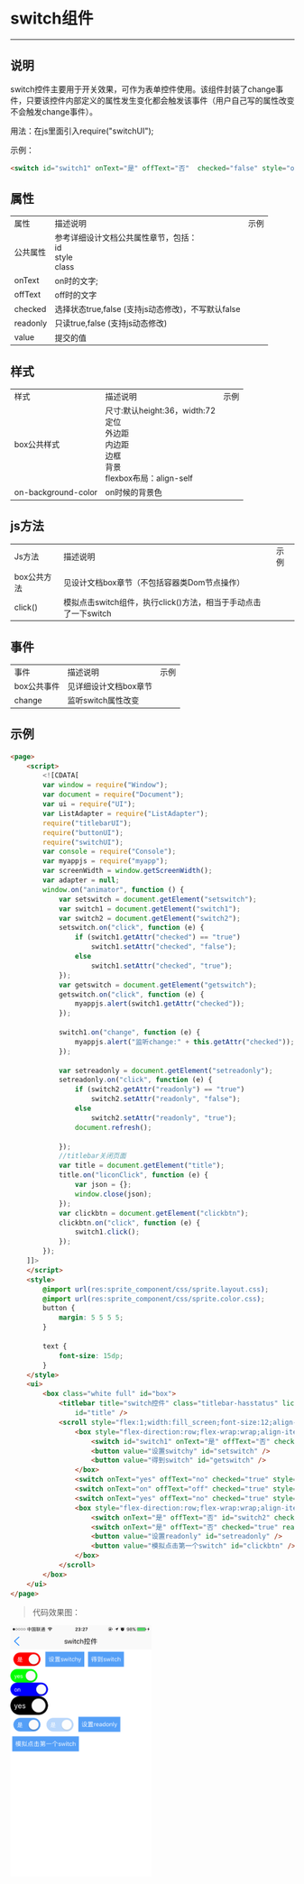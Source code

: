<h1>switch组件</h1>

----------

## 说明  

switch控件主要用于开关效果，可作为表单控件使用。该组件封装了change事件，只要该控件内部定义的属性发生变化都会触发该事件（用户自己写的属性改变不会触发change事件）。  

用法：在js里面引入require("switchUI");  

示例：
  
```html
<switch id="switch1" onText="是" offText="否"  checked="false" style="on-background-color:red;margin:8"/>
``` 

## 属性  

<table>
   <tr>
      <td>属性</td>
      <td>描述说明</td>
      <td>示例</td>
   </tr>
   <tr>
      <td>公共属性</td>
      <td> 参考详细设计文档公共属性章节，包括：<br/>id<br/>style<br/>class</td>
      <td></td>
   </tr>
   <tr>
      <td>onText</td>
      <td>on时的文字;</td>
      <td></td>
   </tr>
   <tr>
      <td>offText</td>
      <td>off时的文字</td>
      <td></td>
   </tr>
   <tr>
      <td>checked</td>
      <td>选择状态true,false (支持js动态修改)，不写默认false</td>
      <td></td>
   </tr>
   <tr>
      <td>readonly</td>
      <td>只读true,false (支持js动态修改)</td>
      <td></td>
   </tr>
   <tr>
      <td>value</td>
      <td>提交的值</td>
      <td></td>
   </tr>
 
</table>


## 样式  

<table>
   <tr>
      <td>样式</td>
      <td>描述说明</td>
      <td>示例</td>
   </tr>
   <tr>
      <td>box公共样式</td>
      <td>尺寸:默认height:36，width:72<br/>定位<br/>外边距<br/>内边距<br/>边框<br/>背景<br/>flexbox布局：align-self</td>
      <td></td>
   </tr>
   <tr>
      <td>on-background-color </td>
      <td>on时候的背景色</td>
      <td></td>
   </tr>
</table>

## js方法 

<table>
   <tr>
      <td>Js方法</td>
      <td>描述说明</td>
      <td>示例</td>
   </tr>
   <tr>
      <td>box公共方法</td>
      <td>见设计文档box章节（不包括容器类Dom节点操作）</td>
      <td></td>
   </tr>
   <tr>
      <td>click()</td>
      <td>模拟点击switch组件，执行click()方法，相当于手动点击了一下switch</td>
      <td></td>
   </tr>
</table>

## 事件  


<table>
   <tr>
      <td>事件</td>
      <td>描述说明</td>
      <td>示例</td>
   </tr>
   <tr>
      <td>box公共事件</td>
      <td>见详细设计文档box章节</td>
      <td></td>
   </tr>
   <tr>
      <td>change</td>
      <td>监听switch属性改变</td>
      <td></td>
   </tr>
</table>  

## 示例  

```html
<page>
    <script>
        <![CDATA[
        var window = require("Window");
        var document = require("Document");
        var ui = require("UI");
        var ListAdapter = require("ListAdapter");
        require("titlebarUI");
        require("buttonUI");
        require("switchUI");
        var console = require("Console");
        var myappjs = require("myapp");
        var screenWidth = window.getScreenWidth();
        var adapter = null;
        window.on("animator", function () {
            var setswitch = document.getElement("setswitch");
            var switch1 = document.getElement("switch1");
            var switch2 = document.getElement("switch2");
            setswitch.on("click", function (e) {
                if (switch1.getAttr("checked") == "true")
                    switch1.setAttr("checked", "false");
                else
                    switch1.setAttr("checked", "true");
            });
            var getswitch = document.getElement("getswitch");
            getswitch.on("click", function (e) {
                myappjs.alert(switch1.getAttr("checked"));
            });

            switch1.on("change", function (e) {
                myappjs.alert("监听change:" + this.getAttr("checked"));
            });

            var setreadonly = document.getElement("setreadonly");
            setreadonly.on("click", function (e) {
                if (switch2.getAttr("readonly") == "true")
                    switch2.setAttr("readonly", "false");
                else
                    switch2.setAttr("readonly", "true");
                document.refresh();

            });
            //titlebar关闭页面
            var title = document.getElement("title");
            title.on("liconClick", function (e) {
                var json = {};
                window.close(json);
            });
            var clickbtn = document.getElement("clickbtn");
            clickbtn.on("click", function (e) {
                switch1.click();
            });
        });
    ]]>
    </script>
    <style>
        @import url(res:sprite_component/css/sprite.layout.css);
        @import url(res:sprite_component/css/sprite.color.css);
        button {
            margin: 5 5 5 5;
        }
        
        text {
            font-size: 15dp;
        }
    </style>
    <ui>
        <box class="white full" id="box">
            <titlebar title="switch控件" class="titlebar-hasstatus" licon="res:yuanhongqian/image/icon.png" style="licon-width:24;licon-height:24"
                id="title" />
            <scroll style="flex:1;width:fill_screen;font-size:12;align-items:start;">
                <box style="flex-direction:row;flex-wrap:wrap;align-items:center;">
                    <switch id="switch1" onText="是" offText="否" checked="false" style="on-background-color:red;margin:8" />
                    <button value="设置switchy" id="setswitch" />
                    <button value="得到switch" id="getswitch" />
                </box>
                <switch onText="yes" offText="no" checked="true" style="on-background-color:green" />
                <switch onText="on" offText="off" checked="true" style="on-background-color:blue;width:100" />
                <switch onText="yes" offText="no" checked="true" style="on-background-color:#000000;height:50;width:100;font-size:20" />
                <box style="flex-direction:row;flex-wrap:wrap;align-items:start;">
                    <switch onText="是" offText="否" id="switch2" checked="true" style="margin:8" />
                    <switch onText="是" offText="否" checked="true" readonly="true" style="margin:8" />
                    <button value="设置readonly" id="setreadonly" />
                    <button value="模拟点击第一个switch" id="clickbtn" />
                </box>
            </scroll>
        </box>
    </ui>
</page>
```

>代码效果图： 

<img width="250" src="image/fengzhuangzhujian_13.png" style="width:250;"/> 